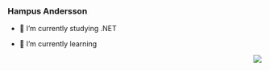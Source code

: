 ### Hampus Andersson
- :open_book: I’m currently studying .NET

- 🌱 I’m currently learning

<a href="https://discord.com/users/id">
 <img align="right" src="https://lanyard-profile-readme.vercel.app/api/id" /> </a>
